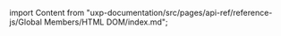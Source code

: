 
import Content from "uxp-documentation/src/pages/api-ref/reference-js/Global Members/HTML DOM/index.md";

<Content query="product=photoshop"/>
